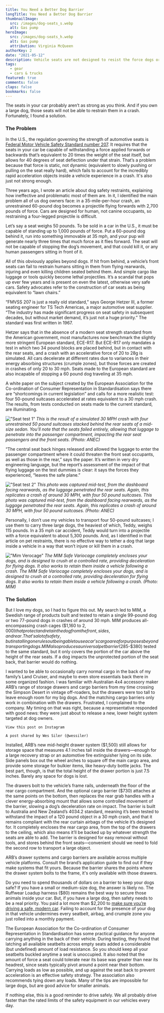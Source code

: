 ```yaml
---
title: You Need a Better Dog Barrier
longTitle: You Need a Better Dog Barrier
thumbnailImage: 
  src: /images/dog-seats_s.webp
  alt: Gas pump
heroImage: 
  src: /images/dog-seats_h.webp
  alt: Gas pump
  attribution: Virginia McQueen
authorKey: 2
date: "2021-05-12"
description: Vehicle seats are not designed to resist the force dogs or other cargo create during a crash, endangering not only their lives, but those of human occupants, too
tags:
  - gear
  - cars & trucks
featured: true
comments: false
claps: false
bookmarks: false
---
```


The seats in your car probably aren’t as strong as you think. And if you own a large dog, those seats will not be able to restrain them in a crash. Fortunately, I found a solution. 

### The Problem

In the U.S., the regulation governing the strength of automotive seats is [Federal Motor Vehicle Safety Standard number 207](https://www.nhtsa.gov/sites/nhtsa.gov/files/documents/tp-207-09a_tag.pdf#:~:text=Federal%20Motor%20Vehicle%20Safety%20Standard,seat%20in%20a%20vehicle%20impact.). It requires that the seats in your car be capable of withstanding a force applied forwards or backwards that’s equivalent to 20 times the weight of the seat itself, but allows for 40 degrees of seat deflection under that strain. That’s a problem because that force is static, not dynamic (equivalent to slowly pushing or pulling on the seat really hard), which fails to account for the incredibly rapid acceleration objects inside a vehicle experience in a crash. It's also just not strong enough. 

Three years ago, I wrote an article about dog safety restraints, explaining how ineffective and problematic most of them are. In it, I identified the main problem all of us dog owners face: in a 35-mile-per-hour crash, an unrestrained 60-pound dog becomes a projectile flying forwards with 2,700 pounds of force. Cars are designed for human, not canine occupants, so restraining a four-legged projectile is difficult. 

Let’s say a seat weighs 50 pounds. To be sold in a car in the U.S., it must be capable of standing up to 1,000 pounds of force. Put a 60-pound dog behind it, run into something immovable at 35 mph, and your pup will generate nearly three times that much force as it flies forward. The seat will not be capable of stopping the dog’s movement, and that could kill it, or any human passengers sitting in front of it. 

All of this obviously applies beyond dogs. If hit from behind, a vehicle’s front seats can fail to restrain humans sitting in them from flying rearwards, injuring and even killing children seated behind them. And simple cargo like luggage or tools quickly become lethal projectiles. It’s a scandal that pops up ever few years and is present on even the latest, otherwise very safe cars. Safety advocates refer to the construction of car seats as being equivalent to “lawn chairs.”

“FMVSS 207 is just a really old standard,” says George Hetzer III, a former seating engineer for TS Tech Americas, a major automotive seat supplier. “The industry has made significant progress on seat safety in subsequent decades, but without market demand, it’s just not a huge priority.” The standard was first written in 1967. 

Hetzer says that in the absence of a modern seat strength standard from the American government, most manufactures now benchmark the slightly more stringent European standard, ECE-R17. But ECE-R17 only mandates a test in which two 34 pound blocks are placed behind, but in contact with the rear seats, and a crash with an accelerative force of 20 to 28g is simulated. All cars decelerate at different rates due to variances in their energy absorbing structures (crumple zones), but those forces are created in crashes of only 20 to 30 mph. Seats made to the European standard are also incapable of stopping a 60 pound dog traveling at 35 mph. 

A white paper on the subject created by the European Association for the Co-ordination of Consumer Representation in Standardisation says there are “shortcomings in current legislation” and calls for a more realistic test: four 50-pound suitcases accelerated at rates equivalent to a 30 mph crash. The results, from tests conducted on seats made to the current standard, are illuminating. 

!["Seat test 1"](/images/seat-test-1.webp)
*This is the result of a simulated 30 MPH crash with four unrestrained 50 pound suitcases stacked behind the rear seats of a mid-size sedan. You'll note that the seats failed entirely, allowing that luggage to penetrate into the passenger compartment, impacting the rear seat passengers and the front seats. (Photo: ANEC)*

“The central seat back hinges released and allowed the luggage to enter the passenger compartment where it could threaten the front seat occupants, as well as those in the rear,” says the paper. It’s written in very dry engineering language, but the report’s assessment of the impact of that flying luggage on the test dummies is clear: it says the forces they experienced, “leaves the safe plane.” 

!["Seat test 2"](/images/seat-test-2.webp)
*This photo was captured mid-test, from the dashboard facing rearwards, as the luggage penetrated the rear seats. Again, this replicates a crash of around 30 MPH, with four 50 pound suitcases.
This photo was captured mid-test, from the dashboard facing rearwards, as the luggage penetrated the rear seats. Again, this replicates a crash of around 30 MPH, with four 50 pound suitcases. (Photo: ANEC)*

Personally, I don’t use my vehicles to transport four 50-pound suitcases; I use them to carry three large dogs, the heaviest of which, Teddy, weighs 115 pounds. In a 35 mph car accident, Teddy would turn into a projectile with a force equivalent to about 5,300 pounds. And, as I identified in that article on pet restraints, there is no effective way to tether a dog that large inside a vehicle in a way that won’t injure or kill them in a crash. 

!["Mim Verocage"](/images/mim-variocage.webp)
*The MIM Safe Variocage completely encloses your dogs, and is designed to crush at a controlled rate, providing deceleration for flying dogs. It also works to retain them inside a vehicle following a crash.
The MIM Safe Variocage completely encloses your dogs, and is designed to crush at a controlled rate, providing deceleration for flying dogs. It also works to retain them inside a vehicle following a crash. 
(Photo: MIM)*

### The Solution

But I love my dogs, so I had to figure this out. My search led to MIM, a Swedish range of products built and tested to retain a single 99-pound dog or two 77-pound dogs in crashes of around 30 mph. MIM produces all-encompassing crash cages ($1,160 to $2,000) that protect and retain the dog from the front, sides, and rear. That’s a lot of safety, but installing one rules out being able to use a car’s cargo area for purposes beyond transporting dogs. MIM also produces a universal pet barrier ($285-$380) tested to the same standard, but it only covers the portion of the car above the height of the rear seats. If a dog impacts the unprotected portion of the seat back, that barrier would do nothing. 

I wanted to be able to occasionally carry normal cargo in the back of my family’s Land Cruiser, and maybe to even store essentials back there in some organized fashion. I was familiar with Australian 4x4 accessory maker ARB’s range of storage drawers and cargo barriers from my time crossing the Simpson Desert in vintage off-roaders, but the drawers were too tall to leave enough room for my big dogs. And the matching cargo barriers only work in combination with the drawers. Frustrated, I complained to the company. My timing on that was right, because a representative responded with good news: they were just about to release a new, lower height system targeted at dog owners. 

    View this post on Instagram

    A post shared by Wes Siler (@wessiler)

Installed, ARB’s new mid-height drawer system ($1,500) still allows for storage space that measures 4.1 inches tall inside the drawers—enough for a large recovery strap or an automotive fire extinguisher lying on its side. Side panels box out the wheel arches to square off the main cargo area, and provide some storage for bulkier items, like heavy-duty bottle jacks. The best part, though, is that the total height of the drawer portion is just 7.5 inches. Barely any space for dogs is lost. 

The drawers bolt to the vehicle’s frame rails, underneath the floor of the rear cargo compartment. And the optional cargo barrier ($730) attaches at the same points on the bottom, then replaces the rear grab handles with a clever energy-absorbing mount that allows some controlled movement of the barrier, slowing a dog’s deceleration rate on impact. The barrier is built to Australia and New Zealand’s 4034.2 standard, meaning it’s been tested to withstand the impact of a 120 pound object in a 30 mph crash, and that it remains compliant with the rear curtain airbags of the vehicle it’s designed for. It completely encloses the rear cargo area, from the top of the drawers to the ceiling, which also means it’ll be backed up by whatever strength the seats are able to add. The barrier is designed for easy removal without tools, and stores behind the front seats—convenient should we need to fold the second row to transport a large object.

ARB’s drawer systems and cargo barriers are available across multiple vehicle platforms. Consult the brand’s application guide to find out if they make systems that fit yours. Because the barrier shares the points where the drawer system bolts to the frame, it's only available with those drawers. 

Do you need to spend thousands of dollars on a barrier to keep your dogs safe? If you have a small or medium-size dog, the answer is likely no. The Ruffwear Loadup harness ($80) remains the best way to secure those animals inside your car. But, if you have a large dog, then safety needs to be a real priority. You paid a lot more than $2,200 to [make sure you’re driving a safe, modern car](/posts/buy-new-cars/). Failing to account for the presence of your dog in that vehicle undermines every seatbelt, airbag, and crumple zone you just rolled into a monthly payment. 

The European Association for the Co-ordination of Consumer Representation in Standardisation has some practical guidance for anyone carrying anything in the back of their vehicle. During testing, they found that latching all available seatbelts across empty seats added a considerable (but undefined) amount of load resistance. So you should keep all your seatbelts buckled anytime a seat is unoccupied. It also noted that the amount of force a seat could tolerate near its base was greater than near its headrest, since seats typically pivot around a point near their bottom. Carrying loads as low as possible, and up against the seat back to prevent acceleration is an effective safety strategy. The association also recommends tying down any loads. Many of the tips are impossible for large dogs, but are good advice for smaller animals. 

If nothing else, this is a good reminder to drive safely. We all probably drive faster than the rated limits of the safety equipment in our vehicles every day.